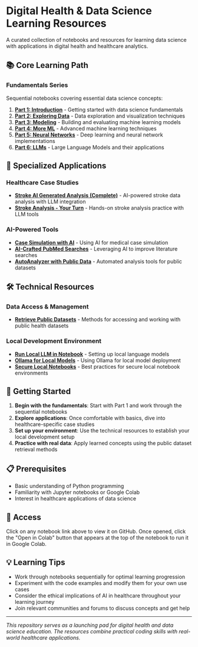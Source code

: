   # Digital Health & Data Science Learning Resources

  A curated collection of notebooks and resources for learning data science with applications in digital health and healthcare analytics.

  ## 📚 Core Learning Path

  ### Fundamentals Series
  Sequential notebooks covering essential data science concepts:

  1. **[Part 1: Introduction](Part_1_Intro.ipynb)** - Getting started with data science fundamentals
  2. **[Part 2: Exploring Data](Part_2_Exploring_Data.ipynb)** - Data exploration and visualization techniques
  3. **[Part 3: Modeling](Part_3_Modeling.ipynb)** - Building and evaluating machine learning models
  4. **[Part 4: More ML](Part_4_More_ML.ipynb)** - Advanced machine learning techniques
  5. **[Part 5: Neural Networks](Part_5_Neural_Networks.ipynb)** - Deep learning and neural network implementations
  6. **[Part 6: LLMs](Part_6_LLMs.ipynb)** - Large Language Models and their applications

  ## 🔬 Specialized Applications

  ### Healthcare Case Studies
  - **[Stroke AI Generated Analysis (Complete)](Stroke_AI_Analysis.ipynb)** - AI-powered stroke data analysis with LLM integration
  - **[Stroke Analysis - Your Turn](Stroke_Your_Turn_with_LLM_Analysis.ipynb)** - Hands-on stroke analysis practice with LLM tools

  ### AI-Powered Tools
  - **[Case Simulation with AI](https://drive.google.com/drive/folders/1HuoRGN4vVJn7Muhj4xHdYjE2YVFjWqlC)** - Using AI for medical case simulation
  - **[AI-Crafted PubMed Searches](https://drive.google.com/drive/folders/1HuoRGN4vVJn7Muhj4xHdYjE2YVFjWqlC)** - Leveraging AI to improve literature searches
  - **[AutoAnalyzer with Public Data](https://drive.google.com/drive/folders/1HuoRGN4vVJn7Muhj4xHdYjE2YVFjWqlC)** - Automated analysis tools for public datasets

  ## 🛠️ Technical Resources

  ### Data Access & Management
  - **[Retrieve Public Datasets](https://drive.google.com/drive/folders/1HuoRGN4vVJn7Muhj4xHdYjE2YVFjWqlC)** - Methods for accessing and working with public health datasets

  ### Local Development Environment
  - **[Run Local LLM in Notebook](https://drive.google.com/drive/folders/1HuoRGN4vVJn7Muhj4xHdYjE2YVFjWqlC)** - Setting up local language models
  - **[Ollama for Local Models](https://drive.google.com/drive/folders/1HuoRGN4vVJn7Muhj4xHdYjE2YVFjWqlC)** - Using Ollama for local model deployment
  - **[Secure Local Notebooks](https://drive.google.com/drive/folders/1HuoRGN4vVJn7Muhj4xHdYjE2YVFjWqlC)** - Best practices for secure local notebook environments

  ## 🚀 Getting Started

  1. **Begin with the fundamentals**: Start with Part 1 and work through the sequential notebooks
  2. **Explore applications**: Once comfortable with basics, dive into healthcare-specific case studies
  3. **Set up your environment**: Use the technical resources to establish your local development setup
  4. **Practice with real data**: Apply learned concepts using the public dataset retrieval methods

  ## 📋 Prerequisites

  - Basic understanding of Python programming
  - Familiarity with Jupyter notebooks or Google Colab
  - Interest in healthcare applications of data science

  ## 🔗 Access

  Click on any notebook link above to view it on GitHub. Once opened, click the "Open in Colab" button that appears at the top of the notebook to run it in Google Colab.

  ## 💡 Learning Tips

  - Work through notebooks sequentially for optimal learning progression
  - Experiment with the code examples and modify them for your own use cases
  - Consider the ethical implications of AI in healthcare throughout your learning journey
  - Join relevant communities and forums to discuss concepts and get help

  ---

  *This repository serves as a launching pad for digital health and data science education. The resources combine practical coding skills with real-world healthcare applications.*